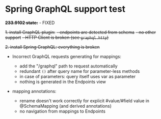 # Spring GraphQL support test

~~**233.9102 state:**~~ - FIXED

~~1. install GraphQL plugin:~~
 ~~- endpoints are detected from schema~~
 ~~- no other support~~
 ~~- HTTP Client is broken (see `graphql.http`)~~

~~2. install Spring GraphQL: everything is broken~~

- Incorrect GraphQL requests generating for mappings:
  - add the "/graphql" path to request automatically
  - redundant `()` after query name for parameter-less methods
  - in case of parameters: query itself uses var as parameter
  - nothing is generated in the Endpoints view
  

- mapping annotations:
  - rename doesn't work correctly for explicit #value/#field value in @SchemaMapping (and derived annotations)
  - no navigation from mappings to Endpoints